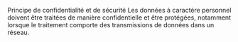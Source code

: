 Principe de confidentialité et de sécurité
Les données à caractère personnel doivent être traitées de manière confidentielle et être protégées, notamment 	lorsque 	le 	traitement 	comporte 	des transmissions de données dans un réseau.